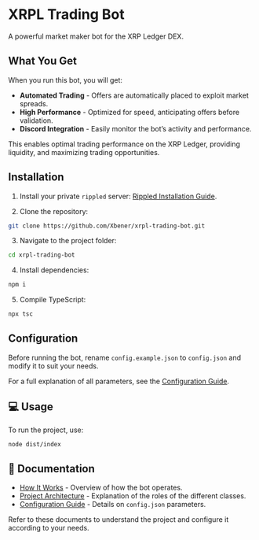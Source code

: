 # XRPL Trading Bot

A powerful market maker bot for the XRP Ledger DEX.

## What You Get

When you run this bot, you will get: 
+ **Automated Trading** - Offers are automatically placed to exploit market spreads.
+ **High Performance** - Optimized for speed, anticipating offers before validation.
+ **Discord Integration** - Easily monitor the bot’s activity and performance.

This enables optimal trading performance on the XRP Ledger, providing liquidity, and maximizing trading opportunities.

## Installation

1. Install your private `rippled` server:
[Rippled Installation Guide](https://xrpl.org/docs/infrastructure/installation).

2. Clone the repository:
```sh
git clone https://github.com/Xbener/xrpl-trading-bot.git
```

3. Navigate to the project folder:
```sh
cd xrpl-trading-bot
```

4. Install dependencies:
```sh
npm i
```

5. Compile TypeScript:
```sh
npx tsc
```

## Configuration

Before running the bot, rename `config.example.json` to `config.json` and modify it to suit your needs.

For a full explanation of all parameters, see the [Configuration Guide](docs/config.md).

## 💻 Usage

To run the project, use:
```sh
node dist/index
```

## 📜 Documentation

+ [How It Works](docs/how-it-works.md) - Overview of how the bot operates.  
+ [Project Architecture](docs/architecture.md) - Explanation of the roles of the different classes.  
+ [Configuration Guide](docs/config.md) - Details on `config.json` parameters.

Refer to these documents to understand the project and configure it according to your needs.
